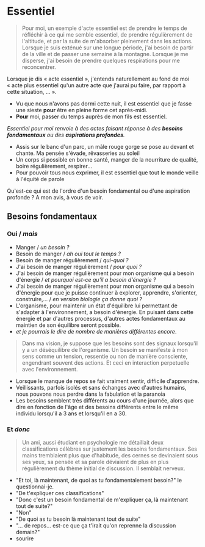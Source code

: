 # Essentiel

> Pour moi, un exemple d'acte essentiel est de prendre le temps de réfléchir à ce qui me semble essentiel, de prendre régulièrement de l'altitude, et par la suite de m'absorber pleinement dans les actions. Lorsque je suis exténué sur une longue période, j'ai besoin de partir de la ville et de passer une semaine à la montagne. Lorsque je me disperse, j'ai besoin de prendre quelques respirations pour me reconcentrer.

Lorsque je dis « acte essentiel », j'entends naturellement au fond de moi « acte plus essentiel qu'un autre acte que j'aurai pu faire, par rapport à cette situation, ... ». 

* Vu que nous n'avons pas dormi cette nuit, il est essentiel que je fasse une sieste **pour** être en pleine forme cet après-midi. 
* **Pour** moi, passer du temps auprès de mon fils est essentiel. 

*Essentiel pour moi renvoie à des actes faisant réponse à des **besoins fondamentaux** ou des **aspirations profondes**.* 

* Assis sur le banc d'un parc, un mâle rouge gorge se pose au devant et chante. Ma pensée s'évade, rêvasseries au soleil
* Un corps si possible en bonne santé, manger de la nourriture de qualité, boire régulièrement, respirer... 
* Pour pouvoir tous nous exprimer, il est essentiel que tout le monde veille à l'équité de parole

Qu'est-ce qui est de l'ordre d'un besoin fondamental ou d'une aspiration profonde ? A mon avis, à vous de voir. 

## Besoins fondamentaux

### Oui / *mais*

* Manger / *un besoin ?*
* Besoin de manger / *ah oui tout le temps ?*
* Besoin de manger régulièrement / *qui-quoi ?*
* J'ai besoin de manger régulièrement / *pour quoi ?*
* J'ai besoin de manger régulièrement pour mon organisme qui a besoin d'énergie / *et pourquoi est-ce qu'il a besoin d'énergie ?*
* J'ai besoin de manger régulièrement pour mon organisme qui a besoin d'énergie pour que je puisse continuer à explorer, apprendre, s'orienter, construire,…  / *en version biologie ça donne quoi ?*
* L'organisme, pour maintenir un état d'équilibre lui permettant de s'adapter à l'environnement, a besoin d'énergie. En puisant dans cette énergie et par d'autres processus, d'autres actes fondamentaux au maintien de son équilibre seront possible. 
* *et je pourrais le dire de nombre de manières différentes encore*. 

> Dans ma vision, je suppose que les besoins sont des signaux lorsqu'il y a un déséquilibre de l'organisme. 
Un besoin se manifeste à mon sens comme un tension, ressentie ou non de manière consciente, engendrant souvent des actions. Et ceci en interaction perpetuelle avec l'environnement.

* Lorsque le manque de repos se fait vraiment sentir, difficile d'apprendre. 
* Veillissants, parfois isolés et sans échanges avec d'autres humains, nous pouvons nous perdre dans la fabulation et la paranoia
* Les besoins semblent très différents au cours d'une journée, alors que dire en fonction de l'âge et des besoins différents entre le même individu lorsqu'il a 3 ans et lorsqu'il en a 30. 

### Et *donc*

> Un ami, aussi étudiant en psychologie me détaillait deux classifications célèbres sur justement les besoins fondamentaux. Ses mains tremblaient plus que d'habitude, des cernes se devinaient sous ses yeux, sa pensée et sa parole déviaient de plus en plus régulièrement du thème initial de discussion. Il semblait nerveux. 
* "Et toi, là maintenant, de quoi as tu fondamentalement besoin?" le questionnai-je.
* "De t'expliquer ces classifications" 
* "Donc c'est un besoin fondamental de m'expliquer ça, là maintenant tout de suite?" 
* "Non" 
* "De quoi as tu besoin là maintenant tout de suite" 
* "... de repos... est-ce que ça t'irait qu'on reprenne la discussion demain?"
* sourire 






